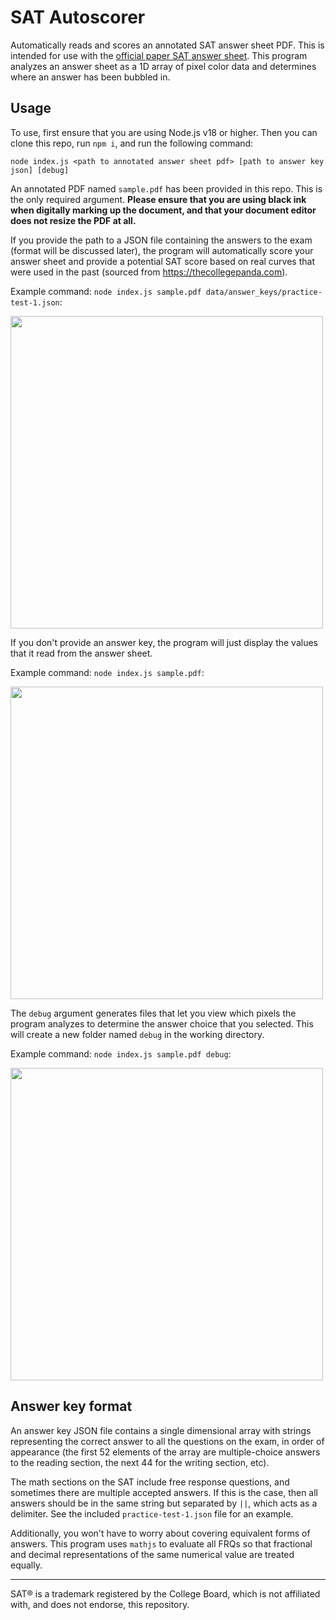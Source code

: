 # SAT Autoscorer
Automatically reads and scores an annotated SAT answer sheet PDF. This is intended for use with the [official paper SAT answer sheet](https://satsuite.collegeboard.org/media/pdf/sat-practice-answer-sheet.pdf). This program analyzes an answer sheet as a 1D array of pixel color data and determines where an answer has been bubbled in.

## Usage
To use, first ensure that you are using Node.js v18 or higher. Then you can clone this repo, run `npm i`, and run the following command:
```
node index.js <path to annotated answer sheet pdf> [path to answer key json] [debug]
```
An annotated PDF named `sample.pdf` has been provided in this repo. This is the only required argument. **Please ensure that you are using black ink when digitally marking up the document, and that your document editor does not resize the PDF at all.**

If you provide the path to a JSON file containing the answers to the exam (format will be discussed later), the program will automatically score your answer sheet and provide a potential SAT score based on real curves that were used in the past (sourced from https://thecollegepanda.com).

Example command: `node index.js sample.pdf data/answer_keys/practice-test-1.json`:

<img src="https://github.com/shrayus-masanam/SAT-Autoscorer/assets/45981228/8b9642b8-d72f-44ef-921d-c798281bcff3" height=500>

If you don't provide an answer key, the program will just display the values that it read from the answer sheet.

Example command: `node index.js sample.pdf`:

<img src="https://github.com/shrayus-masanam/SAT-Autoscorer/assets/45981228/e7fe5b99-943e-4acc-a722-40d13abad237" height=500>

The `debug` argument generates files that let you view which pixels the program analyzes to determine the answer choice that you selected. This will create a new folder named `debug` in the working directory.

Example command: `node index.js sample.pdf debug`:

<img src="https://github.com/shrayus-masanam/SAT-Autoscorer/assets/45981228/d41ccb7b-432e-4198-af7a-21eb26675005" height=500>

## Answer key format
An answer key JSON file contains a single dimensional array with strings representing the correct answer to all the questions on the exam, in order of appearance (the first 52 elements of the array are multiple-choice answers to the reading section, the next 44 for the writing section, etc). 

The math sections on the SAT include free response questions, and sometimes there are multiple accepted answers. If this is the case, then all answers should be in the same string but separated by `||`, which acts as a delimiter. See the included `practice-test-1.json` file for an example. 

Additionally, you won't have to worry about covering equivalent forms of answers. This program uses `mathjs` to evaluate all FRQs so that fractional and decimal representations of the same numerical value are treated equally.

<hr>

SAT® is a trademark registered by the College Board, which is not affiliated with, and does not endorse, this repository.

